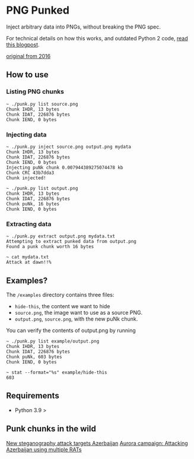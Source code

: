 # PNG Punked

Inject arbitrary data into PNGs, without breaking the PNG spec.

For technical details on how this works, and outdated Python 2
code, [read this blogpost](https://www.brian.jp/2021/09/17/hiding-a-payload-in-png-files-with-python/).

[original from 2016](https://blog.brian.jp/python/png/2016/07/07/file-fun-with-pyhon.html)

## How to use

### Listing PNG chunks

```shell
~ ./punk.py list source.png
Chunk IHDR, 13 bytes
Chunk IDAT, 226876 bytes
Chunk IEND, 0 bytes
```

### Injecting data

```shell
~ ./punk.py inject source.png output.png mydata
Chunk IHDR, 13 bytes
Chunk IDAT, 226876 bytes
Chunk IEND, 0 bytes
Injecting puNk chunk 0.007944389275074478 kb
Chunk CRC 43b7dda3
Chunk injected!

~ ./punk.py list output.png
Chunk IHDR, 13 bytes
Chunk IDAT, 226876 bytes
Chunk puNk, 16 bytes
Chunk IEND, 0 bytes
```

### Extracting data

```shell
~ ./punk.py extract output.png mydata.txt
Attempting to extract punked data from output.png
Found a punk chunk worth 16 bytes

~ cat mydata.txt 
Attack at dawn!!% 
```

## Examples?

The `/examples` directory contains three files:

* `hide-this`, the content we want to hide
* `source.png`, the image want to use as a source PNG.
* `output.png`, `source.png`, with the new puNk chunk.

You can verify the contents of output.png by running 

```shell
~ ./punk.py list example/output.png 
Chunk IHDR, 13 bytes
Chunk IDAT, 226876 bytes
Chunk puNk, 603 bytes
Chunk IEND, 0 bytes

~ stat --format="%s" example/hide-this 
603
```

## Requirements

* Python 3.9 > 

## Punk chunks in the wild

[New steganography attack targets Azerbaijan](https://blog.malwarebytes.com/threat-analysis/2021/03/new-steganography-attack-targets-azerbaijan/)
[Aurora campaign: Attacking Azerbaijan using multiple RATs](https://blog.malwarebytes.com/threat-intelligence/2021/04/aurora-campaign-attacking-azerbaijan-using-multiple-rats/)